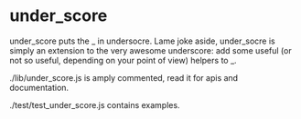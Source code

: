 # under_score

under_score puts the _ in undersocre. Lame joke aside, under_socre is simply an extension to the very awesome
underscore:  add some useful (or not so useful, depending on your point of view) helpers to _.

./lib/under_score.js is amply commented, read it for apis and documentation.

./test/test_under_score.js contains examples.